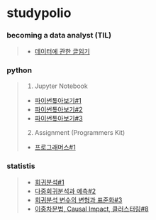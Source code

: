 # studypolio
### becoming a data analyst (TIL)
> - [데이터에 관한 글읽기](https://velog.io/@sunjoo)

### python
> 1. Jupyter Notebook
> - [파이썬톺아보기#1](py_grammer_1.html)
> - [파이썬톺아보기#2](py_grammer_2.html)
> - [파이썬톺아보기#3](py_grammer_3_1.html)
> 2. Assignment (Programmers Kit)
> - [프로그래머스#1](assignment_1.html)

### statistis
> - [회귀분석#1](Regression_1.html)
> - [다중회귀분석과 예측#2](Regression_2.html)
> - [회귀분석 변수의 변형과 표준화#3](Regression_3.html)
> - [이중차분법, Causal Impact, 클러스터링#8](casual_clustering_8.html)
